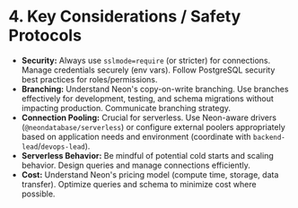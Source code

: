 # 4. Key Considerations / Safety Protocols

*   **Security:** Always use `sslmode=require` (or stricter) for connections. Manage credentials securely (env vars). Follow PostgreSQL security best practices for roles/permissions.
*   **Branching:** Understand Neon's copy-on-write branching. Use branches effectively for development, testing, and schema migrations without impacting production. Communicate branching strategy.
*   **Connection Pooling:** Crucial for serverless. Use Neon-aware drivers (`@neondatabase/serverless`) or configure external poolers appropriately based on application needs and environment (coordinate with `backend-lead`/`devops-lead`).
*   **Serverless Behavior:** Be mindful of potential cold starts and scaling behavior. Design queries and manage connections efficiently.
*   **Cost:** Understand Neon's pricing model (compute time, storage, data transfer). Optimize queries and schema to minimize cost where possible.